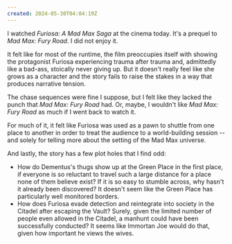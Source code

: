 ```yaml
---
created: 2024-05-30T04:04:19Z
---
```


I watched _Furiosa: A Mad Max Saga_ at the cinema today. It's a prequel to _Mad Max: Fury Road_. I did not enjoy it.

It felt like for most of the runtime, the film preoccupies itself with showing the protagonist Furiosa experiencing trauma after trauma and, admittedly like a bad-ass, stoically never giving up. But it doesn't really feel like she grows as a character and the story fails to raise the stakes in a way that produces narrative tension.

The chase sequences were fine I suppose, but I felt like they lacked the punch that _Mad Max: Fury Road_ had. Or, maybe, I wouldn't like _Mad Max: Fury Road_ as much if I went back to watch it.

For much of it, it felt like Furiosa was used as a pawn to shuttle from one place to another in order to treat the audience to a world-building session -- and solely for telling more about the setting of the Mad Max universe.

And lastly, the story has a few plot holes that I find odd:
- How do Dementus's thugs show up at the Green Place in the first place, if everyone is so reluctant to travel such a large distance for a place none of them believe exist? If it is so easy to stumble across, why hasn't it already been discovered? It doesn't seem like the Green Place has particularly well monitored borders.
- How does Furiosa evade detection and reintegrate into society in the Citadel after escaping the Vault? Surely, given the limited number of people even allowed in the Citadel, a manhunt could have been successfully conducted? It seems like Immortan Joe would do that, given how important he views the wives.
